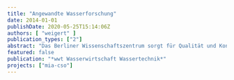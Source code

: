 ```yaml
---
title: "Angewandte Wasserforschung"
date: 2014-01-01
publishDate: 2020-05-25T15:14:06Z
authors: [ "weigert" ]
publication_types: ["2"]
abstract: "Das Berliner Wissenschaftszentrum sorgt für Qualität und Kontinuität in der Beforschung wasserwirtschaftlicher Sachverhalte."
featured: false
publication: "*wwt Wasserwirtschaft Wassertechnik*"
projects: ["mia-cso"]
---
```


